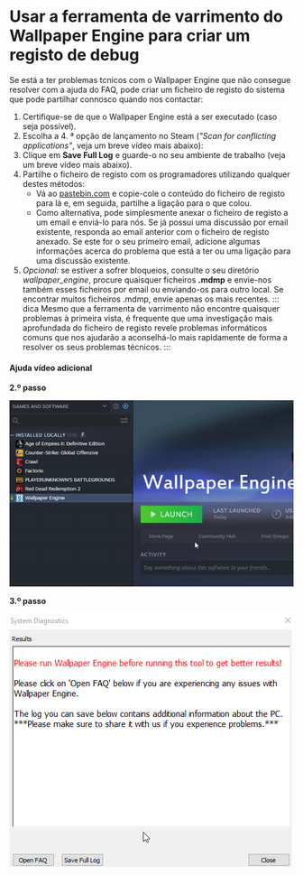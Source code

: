 # Usar a ferramenta de varrimento do Wallpaper Engine para criar um registo de debug

Se está a ter problemas tcnicos com o Wallpaper Engine que não consegue resolver com a ajuda do FAQ, pode criar um ficheiro de registo do sistema que pode partilhar connosco quando nos contactar:

1. Certifique-se de que o Wallpaper Engine está a ser executado (caso seja possível).
2. Escolha a 4. ª opção de lançamento no Steam (*"Scan for conflicting applications"*, veja um breve vídeo mais abaixo):
3. Clique em **Save Full Log** e guarde-o no seu ambiente de trabalho (veja um breve vídeo mais abaixo).
4. Partilhe o ficheiro de registo com os programadores utilizando qualquer destes métodos:
    * Vá ao [pastebin.com](https://pastebin.com/) e copie-cole o conteúdo do ficheiro de registo para lá e, em seguida, partilhe a ligação para o que colou.
    * Como alternativa, pode simplesmente anexar o ficheiro de registo a um email e enviá-lo para nós. Se já possui uma discussão por email existente, responda ao email anterior com o ficheiro de registo anexado. Se este for o seu primeiro email, adicione algumas informações acerca do problema que está a ter ou uma ligação para uma discussão existente.
5. *Opcional:* se estiver a sofrer bloqueios, consulte o seu diretório *wallpaper_engine*, procure quaisquer ficheiros **.mdmp** e envie-nos também esses ficheiros por email ou enviando-os para outro local. Se encontrar muitos ficheiros .mdmp, envie apenas os mais recentes. ::: dica Mesmo que a ferramenta de varrimento não encontre quaisquer problemas à primeira vista, é frequente que uma investigação mais aprofundada do ficheiro de registo revele problemas informáticos comuns que nos ajudarão a aconselhá-lo mais rapidamente de forma a resolver os seus problemas técnicos.
:::

#### Ajuda vídeo adicional

**2.º passo**

![Scan Tool Launch Option](./scantoollaunch.gif)

**3.º passo**

![Scan Tool Save Log](./scantoolsave.gif)